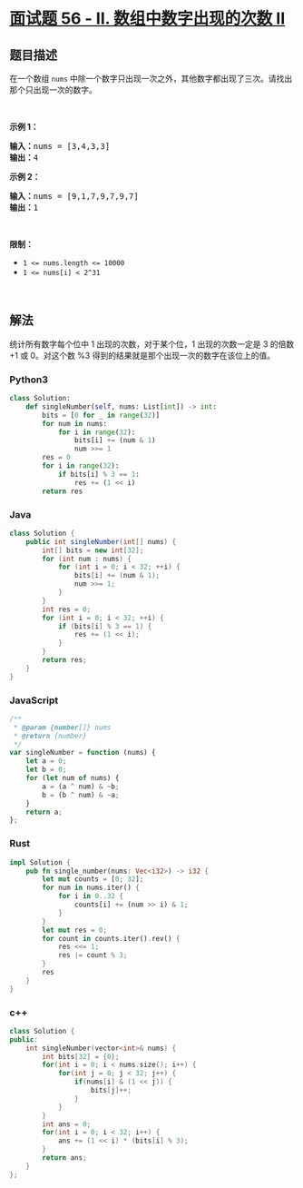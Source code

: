 # [面试题 56 - II. 数组中数字出现的次数 II](https://leetcode.cn/problems/shu-zu-zhong-shu-zi-chu-xian-de-ci-shu-ii-lcof/)

## 题目描述

<p>在一个数组 <code>nums</code> 中除一个数字只出现一次之外，其他数字都出现了三次。请找出那个只出现一次的数字。</p>

<p>&nbsp;</p>

<p><strong>示例 1：</strong></p>

<pre><strong>输入：</strong>nums = [3,4,3,3]
<strong>输出：</strong>4
</pre>

<p><strong>示例 2：</strong></p>

<pre><strong>输入：</strong>nums = [9,1,7,9,7,9,7]
<strong>输出：</strong>1</pre>

<p>&nbsp;</p>

<p><strong>限制：</strong></p>

<ul>
	<li><code>1 &lt;= nums.length &lt;= 10000</code></li>
	<li><code>1 &lt;= nums[i] &lt; 2^31</code></li>
</ul>

<p>&nbsp;</p>

## 解法

统计所有数字每个位中 1 出现的次数，对于某个位，1 出现的次数一定是 3 的倍数 +1 或 0。对这个数 %3 得到的结果就是那个出现一次的数字在该位上的值。

<!-- tabs:start -->

### **Python3**

```python
class Solution:
    def singleNumber(self, nums: List[int]) -> int:
        bits = [0 for _ in range(32)]
        for num in nums:
            for i in range(32):
                bits[i] += (num & 1)
                num >>= 1
        res = 0
        for i in range(32):
            if bits[i] % 3 == 1:
                res += (1 << i)
        return res
```

### **Java**

```java
class Solution {
    public int singleNumber(int[] nums) {
        int[] bits = new int[32];
        for (int num : nums) {
            for (int i = 0; i < 32; ++i) {
                bits[i] += (num & 1);
                num >>= 1;
            }
        }
        int res = 0;
        for (int i = 0; i < 32; ++i) {
            if (bits[i] % 3 == 1) {
                res += (1 << i);
            }
        }
        return res;
    }
}
```

### **JavaScript**

```js
/**
 * @param {number[]} nums
 * @return {number}
 */
var singleNumber = function (nums) {
    let a = 0;
    let b = 0;
    for (let num of nums) {
        a = (a ^ num) & ~b;
        b = (b ^ num) & ~a;
    }
    return a;
};
```

### **Rust**

```rust
impl Solution {
    pub fn single_number(nums: Vec<i32>) -> i32 {
        let mut counts = [0; 32];
        for num in nums.iter() {
            for i in 0..32 {
                counts[i] += (num >> i) & 1;
            }
        }
        let mut res = 0;
        for count in counts.iter().rev() {
            res <<= 1;
            res |= count % 3;
        }
        res
    }
}
```

### **c++**

```cpp
class Solution {
public:
    int singleNumber(vector<int>& nums) {
        int bits[32] = {0};
        for(int i = 0; i < nums.size(); i++) {
            for(int j = 0; j < 32; j++) {
                if(nums[i] & (1 << j)) {
                    bits[j]++;
                }
            }
        }
        int ans = 0;
        for(int i = 0; i < 32; i++) {
            ans += (1 << i) * (bits[i] % 3);
        }
        return ans;
    }
};
```

<!-- tabs:end -->
